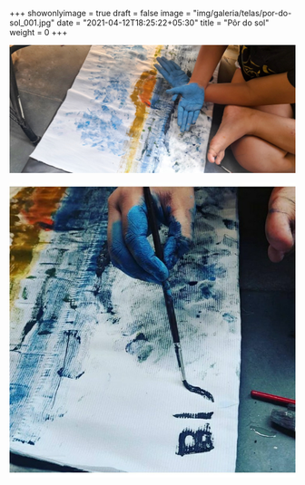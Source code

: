 +++
showonlyimage = true
draft = false
image = "img/galeria/telas/por-do-sol_001.jpg"
date = "2021-04-12T18:25:22+05:30"
title = "Pôr do sol"
weight = 0
+++

![](../../img/galeria/telas/por-do-sol_001.jpg)

![](../../img/galeria/telas/por-do-sol_002.jpg)